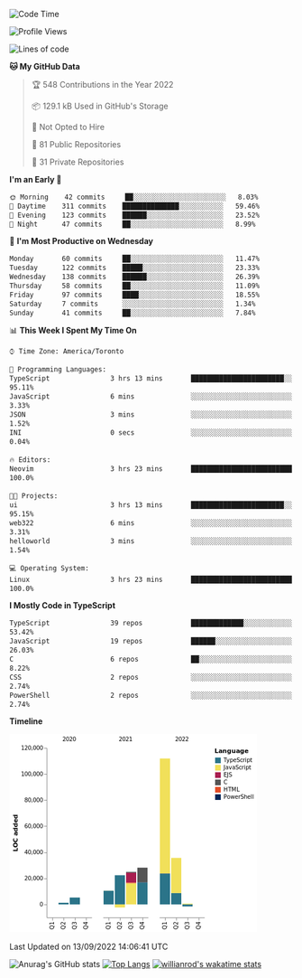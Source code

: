 <!--START_SECTION:waka-->
![Code Time](http://img.shields.io/badge/Code%20Time-287%20hrs%2011%20mins-blue)

![Profile Views](http://img.shields.io/badge/Profile%20Views-0-blue)

![Lines of code](https://img.shields.io/badge/From%20Hello%20World%20I%27ve%20Written-237%20Thousand%20lines%20of%20code-blue)

**🐱 My GitHub Data** 

> 🏆 548 Contributions in the Year 2022
 > 
> 📦 129.1 kB Used in GitHub's Storage 
 > 
> 🚫 Not Opted to Hire
 > 
> 📜 81 Public Repositories 
 > 
> 🔑 31 Private Repositories  
 > 
**I'm an Early 🐤** 

```text
🌞 Morning    42 commits     ██░░░░░░░░░░░░░░░░░░░░░░░   8.03% 
🌆 Daytime    311 commits    ██████████████░░░░░░░░░░░   59.46% 
🌃 Evening    123 commits    ██████░░░░░░░░░░░░░░░░░░░   23.52% 
🌙 Night      47 commits     ██░░░░░░░░░░░░░░░░░░░░░░░   8.99%

```
📅 **I'm Most Productive on Wednesday** 

```text
Monday       60 commits     ██░░░░░░░░░░░░░░░░░░░░░░░   11.47% 
Tuesday      122 commits    █████░░░░░░░░░░░░░░░░░░░░   23.33% 
Wednesday    138 commits    ██████░░░░░░░░░░░░░░░░░░░   26.39% 
Thursday     58 commits     ██░░░░░░░░░░░░░░░░░░░░░░░   11.09% 
Friday       97 commits     ████░░░░░░░░░░░░░░░░░░░░░   18.55% 
Saturday     7 commits      ░░░░░░░░░░░░░░░░░░░░░░░░░   1.34% 
Sunday       41 commits     ██░░░░░░░░░░░░░░░░░░░░░░░   7.84%

```


📊 **This Week I Spent My Time On** 

```text
⌚︎ Time Zone: America/Toronto

💬 Programming Languages: 
TypeScript               3 hrs 13 mins       ███████████████████████░░   95.11% 
JavaScript               6 mins              ░░░░░░░░░░░░░░░░░░░░░░░░░   3.33% 
JSON                     3 mins              ░░░░░░░░░░░░░░░░░░░░░░░░░   1.52% 
INI                      0 secs              ░░░░░░░░░░░░░░░░░░░░░░░░░   0.04%

🔥 Editors: 
Neovim                   3 hrs 23 mins       █████████████████████████   100.0%

🐱‍💻 Projects: 
ui                       3 hrs 13 mins       ███████████████████████░░   95.15% 
web322                   6 mins              ░░░░░░░░░░░░░░░░░░░░░░░░░   3.31% 
helloworld               3 mins              ░░░░░░░░░░░░░░░░░░░░░░░░░   1.54%

💻 Operating System: 
Linux                    3 hrs 23 mins       █████████████████████████   100.0%

```

**I Mostly Code in TypeScript** 

```text
TypeScript               39 repos            █████████████░░░░░░░░░░░░   53.42% 
JavaScript               19 repos            ██████░░░░░░░░░░░░░░░░░░░   26.03% 
C                        6 repos             ██░░░░░░░░░░░░░░░░░░░░░░░   8.22% 
CSS                      2 repos             ░░░░░░░░░░░░░░░░░░░░░░░░░   2.74% 
PowerShell               2 repos             ░░░░░░░░░░░░░░░░░░░░░░░░░   2.74%

```


**Timeline**

![Chart not found](https://raw.githubusercontent.com/wise-introvert/wise-introvert/master/charts/bar_graph.png) 


 Last Updated on 13/09/2022 14:06:41 UTC
<!--END_SECTION:waka-->

![Anurag's GitHub stats](https://github-readme-stats.vercel.app/api?username=wise-introvert&count_private=true&show_icons=true)
[![Top Langs](https://github-readme-stats.vercel.app/api/top-langs/?username=wise-introvert&langs_count=10)](https://github.com/anuraghazra/github-readme-stats)
[![willianrod's wakatime stats](https://github-readme-stats.vercel.app/api/wakatime?username=wiseintrovert)](https://github.com/anuraghazra/github-readme-stats)
